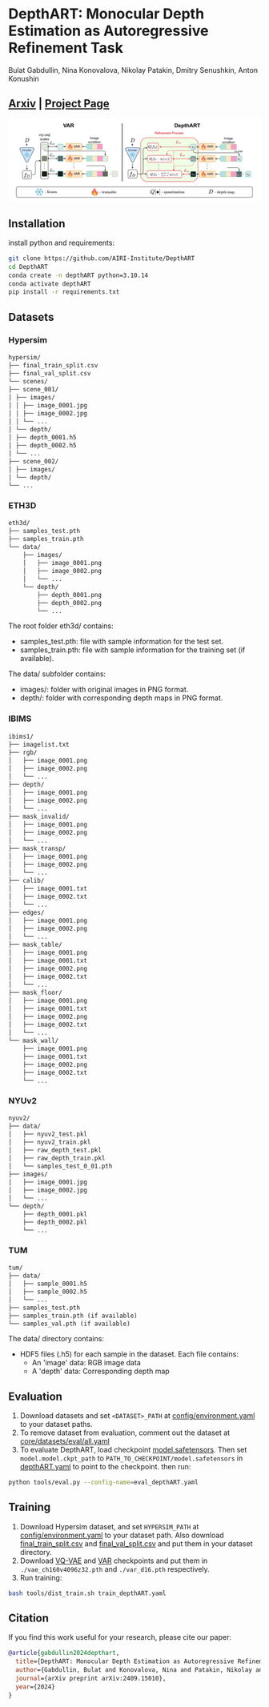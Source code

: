 # DepthART: Monocular Depth Estimation as Autoregressive Refinement Task
Bulat Gabdullin, Nina Konovalova, Nikolay Patakin, Dmitry Senushkin, Anton Konushin
## [Arxiv](https://arxiv.org/abs/2409.15010) | [Project Page](https://bulatko.github.io/depthart-pp/)

![depthart](assets/DepthART.png)

## Installation
install python and requirements:
```bash
git clone https://github.com/AIRI-Institute/DepthART
cd DepthART
conda create -n depthART python=3.10.14
conda activate depthART
pip install -r requirements.txt
```


## Datasets

### Hypersim
```
hypersim/
├── final_train_split.csv
├── final_val_split.csv
└── scenes/
├── scene_001/
│ ├── images/
│ │ ├── image_0001.jpg
│ │ ├── image_0002.jpg
│ │ └── ...
│ └── depth/
│ ├── depth_0001.h5
│ ├── depth_0002.h5
│ └── ...
├── scene_002/
│ ├── images/
│ └── depth/
└── ...
```


### ETH3D
```
eth3d/
├── samples_test.pth
├── samples_train.pth
└── data/
    ├── images/
    │   ├── image_0001.png
    │   ├── image_0002.png
    │   └── ...
    └── depth/
        ├── depth_0001.png
        ├── depth_0002.png
        └── ...
```
The root folder eth3d/ contains:
 - samples_test.pth: file with sample information for the test set.
 - samples_train.pth: file with sample information for the training set (if available).


The data/ subfolder contains:
 - images/: folder with original images in PNG format.
 - depth/: folder with corresponding depth maps in PNG format.



### IBIMS

```
ibims1/
├── imagelist.txt
├── rgb/
│   ├── image_0001.png
│   ├── image_0002.png
│   └── ...
├── depth/
│   ├── image_0001.png
│   ├── image_0002.png
│   └── ...
├── mask_invalid/
│   ├── image_0001.png
│   ├── image_0002.png
│   └── ...
├── mask_transp/
│   ├── image_0001.png
│   ├── image_0002.png
│   └── ...
├── calib/
│   ├── image_0001.txt
│   ├── image_0002.txt
│   └── ...
├── edges/
│   ├── image_0001.png
│   ├── image_0002.png
│   └── ...
├── mask_table/
│   ├── image_0001.png
│   ├── image_0001.txt
│   ├── image_0002.png
│   ├── image_0002.txt
│   └── ...
├── mask_floor/
│   ├── image_0001.png
│   ├── image_0001.txt
│   ├── image_0002.png
│   ├── image_0002.txt
│   └── ...
└── mask_wall/
    ├── image_0001.png
    ├── image_0001.txt
    ├── image_0002.png
    ├── image_0002.txt
    └── ...
```

### NYUv2
```
nyuv2/
├── data/
│   ├── nyuv2_test.pkl
│   ├── nyuv2_train.pkl
│   ├── raw_depth_test.pkl
│   ├── raw_depth_train.pkl
│   └── samples_test_0_01.pth
├── images/
│   ├── image_0001.jpg
│   ├── image_0002.jpg
│   └── ...
└── depth/
    ├── depth_0001.pkl
    ├── depth_0002.pkl
    └── ...
```

### TUM
```
tum/
├── data/
│   ├── sample_0001.h5
│   ├── sample_0002.h5
│   └── ...
├── samples_test.pth
├── samples_train.pth (if available)
└── samples_val.pth (if available)
```


The data/ directory contains:
  - HDF5 files (.h5) for each sample in the dataset. Each file contains:
    - An 'image' data: RGB image data
    - A 'depth' data: Corresponding depth map


## Evaluation
1. Download datasets and set `<DATASET>_PATH` at [config/environment.yaml](config/environment.yaml) to your dataset paths.
2. To remove dataset from evaluation, comment out the dataset at [core/datasets/eval/all.yaml](config/core/datasets/eval/all.yaml)
3. To evaluate DepthART, load checkpoint [model.safetensors](https://drive.google.com/file/d/11-G5lpT9OM0LQRoczW0Hb15akX300wpG/view?usp=sharing). Then set `model.model.ckpt_path` to `PATH_TO_CHECKPOINT/model.safetensors` in 
[depthART.yaml](depthart/depth-estimation/config/launch/eval/depthART.yaml) to point to the checkpoint.
then run:
```bash
python tools/eval.py --config-name=eval_depthART.yaml
```

## Training
1. Download Hypersim dataset, and set `HYPERSIM_PATH` at [config/environment.yaml](config/environment.yaml) to your dataset path. Also download [final_train_split.csv](final_train_split.csv) and [final_val_split.csv](final_val_split.csv) and put them in your dataset directory.
2. Download [VQ-VAE](https://huggingface.co/FoundationVision/var/resolve/main/vae_ch160v4096z32.pth) and [VAR](https://huggingface.co/FoundationVision/var/resolve/main/var_d16.pth) checkpoints and put them in `./vae_ch160v4096z32.pth` and `./var_d16.pth` respectively.
3. Run training:
```bash
bash tools/dist_train.sh train_depthART.yaml
```

## Citation
If you find this work useful for your research, please cite our paper:

```bibtex
@article{gabdullin2024depthart,
  title={DepthART: Monocular Depth Estimation as Autoregressive Refinement Task},
  author={Gabdullin, Bulat and Konovalova, Nina and Patakin, Nikolay and Senushkin, Dmitry and Konushin, Anton},
  journal={arXiv preprint arXiv:2409.15010},
  year={2024}
}
```